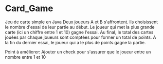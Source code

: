 # Card_Game
Jeu de carte simple en Java
Deux joueurs A et B s'affrontent.
Ils choisissent le nombre d'essai de leur partie au début.
Le joueur qui met la plus grande carte (ici un chiffre entre 1 et 10) gagne l'essai.
Au final, le total des cartes jouées par chaque joueurs sont comptées pour former un total de points.
A la fin du dernier essai, le joueur qui a le plus de points gagne la partie.

Point à améliorer: Ajouter un check pour s'assurer que le joueur entre un nombre entre 1 et 10
